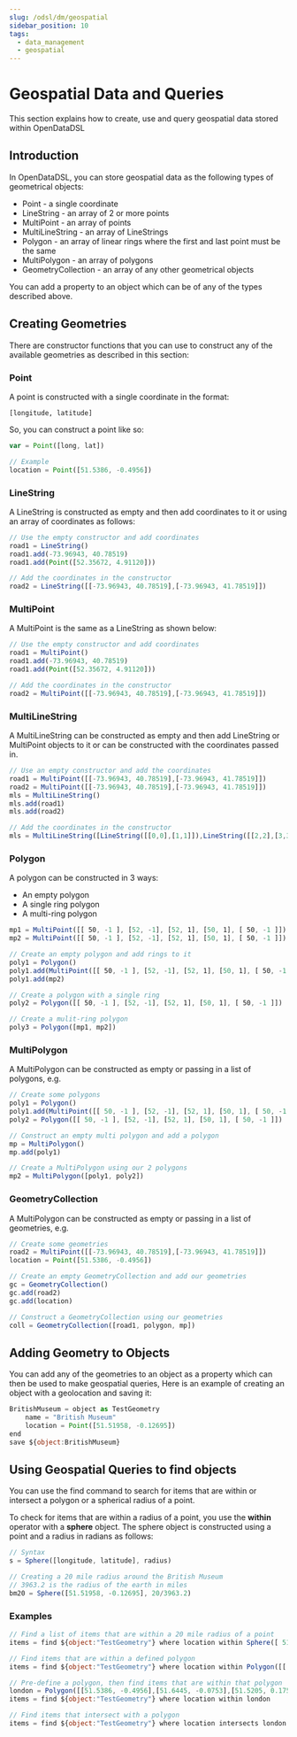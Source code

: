 ```yaml
---
slug: /odsl/dm/geospatial
sidebar_position: 10
tags:
  - data_management
  - geospatial
---
```

Geospatial Data and Queries
===========================

This section explains how to create, use and query geospatial data stored within OpenDataDSL

## Introduction

In OpenDataDSL, you can store geospatial data as the following types of geometrical objects:

*   Point - a single coordinate    
*   LineString - an array of 2 or more points
*   MultiPoint - an array of points
*   MultiLineString - an array of LineStrings
*   Polygon - an array of linear rings where the first and last point must be the same
*   MultiPolygon - an array of polygons
*   GeometryCollection - an array of any other geometrical objects
    

You can add a property to an object which can be of any of the types described above.

## Creating Geometries

There are constructor functions that you can use to construct any of the available geometries as described in this section:

### Point

A point is constructed with a single coordinate in the format:

```
[longitude, latitude]
```

So, you can construct a point like so:

```js
var = Point([long, lat])

// Example
location = Point([51.5386, -0.4956])
```

### LineString

A LineString is constructed as empty and then add coordinates to it or using an array of coordinates as follows:

```js
// Use the empty constructor and add coordinates
road1 = LineString()
road1.add(-73.96943, 40.78519)
road1.add(Point([52.35672, 4.91120]))

// Add the coordinates in the constructor
road2 = LineString([[-73.96943, 40.78519],[-73.96943, 41.78519]])
```

### MultiPoint

A MultiPoint is the same as a LineString as shown below:

```js
// Use the empty constructor and add coordinates
road1 = MultiPoint()
road1.add(-73.96943, 40.78519)
road1.add(Point([52.35672, 4.91120]))

// Add the coordinates in the constructor
road2 = MultiPoint([[-73.96943, 40.78519],[-73.96943, 41.78519]])
```

### MultiLineString

A MultiLineString can be constructed as empty and then add LineString or MultiPoint objects to it or can be constructed with the coordinates passed in.

```js
// Use an empty constructor and add the coordinates
road1 = MultiPoint([[-73.96943, 40.78519],[-73.96943, 41.78519]])
road2 = MultiPoint([[-73.96943, 40.78519],[-73.96943, 41.78519]])
mls = MultiLineString()
mls.add(road1)
mls.add(road2)

// Add the coordinates in the constructor
mls = MultiLineString([LineString([[0,0],[1,1]]),LineString([[2,2],[3,3]])])
```

### Polygon

A polygon can be constructed in 3 ways:

*   An empty polygon    
*   A single ring polygon
*   A multi-ring polygon
    
```js
mp1 = MultiPoint([[ 50, -1 ], [52, -1], [52, 1], [50, 1], [ 50, -1 ]])
mp2 = MultiPoint([[ 50, -1 ], [52, -1], [52, 1], [50, 1], [ 50, -1 ]])

// Create an empty polygon and add rings to it
poly1 = Polygon()
poly1.add(MultiPoint([[ 50, -1 ], [52, -1], [52, 1], [50, 1], [ 50, -1 ]]))
poly1.add(mp2)

// Create a polygon with a single ring
poly2 = Polygon([[ 50, -1 ], [52, -1], [52, 1], [50, 1], [ 50, -1 ]])

// Create a mulit-ring polygon
poly3 = Polygon([mp1, mp2])
```

### MultiPolygon

A MultiPolygon can be constructed as empty or passing in a list of polygons, e.g.

```js
// Create some polygons
poly1 = Polygon()
poly1.add(MultiPoint([[ 50, -1 ], [52, -1], [52, 1], [50, 1], [ 50, -1 ]]))
poly2 = Polygon([[ 50, -1 ], [52, -1], [52, 1], [50, 1], [ 50, -1 ]])

// Construct an empty multi polygon and add a polygon
mp = MultiPolygon()
mp.add(poly1)

// Create a MultiPolygon using our 2 polygons
mp2 = MultiPolygon([poly1, poly2])
```

### GeometryCollection

A MultiPolygon can be constructed as empty or passing in a list of geometries, e.g.

```js
// Create some geometries
road2 = MultiPoint([[-73.96943, 40.78519],[-73.96943, 41.78519]])
location = Point([51.5386, -0.4956])

// Create an empty GeometryCollection and add our geometries
gc = GeometryCollection()
gc.add(road2)
gc.add(location)

// Construct a GeometryCollection using our geometries
coll = GeometryCollection([road1, polygon, mp])
```

## Adding Geometry to Objects

You can add any of the geometries to an object as a property which can then be used to make geospatial queries, Here is an example of creating an object with a geolocation and saving it:

```js
BritishMuseum = object as TestGeometry
    name = "British Museum"
    location = Point([51.51958, -0.12695])
end
save ${object:BritishMuseum}
```

## Using Geospatial Queries to find objects

You can use the find command to search for items that are within or intersect a polygon or a spherical radius of a point.

To check for items that are within a radius of a point, you use the **within** operator with a **sphere** object. The sphere object is constructed using a point and a radius in radians as follows:

```js
// Syntax
s = Sphere([longitude, latitude], radius)

// Creating a 20 mile radius around the British Museum
// 3963.2 is the radius of the earth in miles
bm20 = Sphere([51.51958, -0.12695], 20/3963.2)
```

### Examples

```js
// Find a list of items that are within a 20 mile radius of a point
items = find ${object:"TestGeometry"} where location within Sphere([ 51.72961, 0.47612 ], 20 / 3963.2)

// Find items that are within a defined polygon
items = find ${object:"TestGeometry"} where location within Polygon([[ 50, -1 ], [52, -1], [52, 1], [50, 1], [ 50, -1 ]])

// Pre-define a polygon, then find items that are within that polygon
london = Polygon([[51.5386, -0.4956],[51.6445, -0.0753],[51.5205, 0.1753],[51.3479, -0.1163],[51.5386, -0.4956]])
items = find ${object:"TestGeometry"} where location within london

// Find items that intersect with a polygon
items = find ${object:"TestGeometry"} where location intersects london
```
